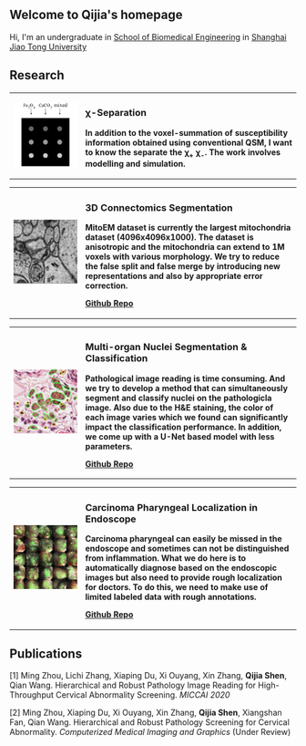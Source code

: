 ## Welcome to Qijia's homepage

Hi, I'm an undergraduate in [School of Biomedical Engineering](http://bme.sjtu.edu.cn/En) 
in [Shanghai Jiao Tong University](http://en.sjtu.edu.cn/)

## Research

<table border="0">
  <tr>
    <td width="25%">
      <img src="/img/x-separation.png" width="100%">
    </td>
    <td width="75%">
      <h3> &#967;-Separation</h3>
      <p><b> In addition to the voxel-summation of susceptibility information obtained using conventional QSM, I want to know the separate the &#967;<sub>+</sub> &#967;<sub>-</sub>. The work involves modelling and simulation.</b></p> 
    </td>
  </tr>
</table>

<table border="0">
  <tr>
    <td width="25%">
      <img src="/img/mitoem.png" width="100%">
    </td>
    <td width="75%">
      <h3>3D Connectomics Segmentation</h3>
      <p><b>MitoEM dataset is currently the largest mitochondria dataset (4096x4096x1000). The dataset is anisotropic and the mitochondria can extend to 1M voxels with various morphology. We try to reduce the false split and false merge by introducing new representations and also by appropriate error correction.</b></p>
      <p><b><a href="https://github.com/Michaelsqj/pytorch_connectomics">Github Repo</a></b></p>
    </td>
  </tr>
</table>

<table border="0">
  <tr>
    <td width="25%">
      <img src="/img/monusac.png" width="100%">
    </td>
    <td width="75%">
      <h3>Multi-organ Nuclei Segmentation & Classification</h3>
      <p><b>Pathological image reading is time consuming. And we try to develop a method that can simultaneously segment and classify nuclei on the pathologicla image. Also due to the H&E staining, the color of each image varies which we found can significantly impact the classification performance. In addition, we come up with a U-Net based model with less parameters. </b></p>
      <p><b><a href="https://github.com/Michaelsqj/Cell-Instance-Segmentation">Github Repo</a></b></p>
    </td>
  </tr>
</table>

<table border="0">
  <tr>
    <td width="25%">
      <img src="/img/nosecancer.png" width="100%">
    </td>
    <td width="75%">
      <h3>Carcinoma Pharyngeal Localization in Endoscope</h3>
      <p><b>Carcinoma pharyngeal can easily be missed in the endoscope and sometimes can not be distinguished from inflammation. What we do here is to automatically diagnose based on the endoscopic images but also need to provide rough localization for doctors. To do this, we need to make use of limited labeled data with rough annotations.</b></p>
      <p><b><a href="https://github.com/Michaelsqj/Nasopharyngeal_carcinoma">Github Repo</a></b></p>
    </td>
  </tr>
</table>


## Publications

[1] Ming Zhou, Lichi Zhang, Xiaping Du, Xi Ouyang, Xin Zhang, **Qijia Shen**, Qian Wang. Hierarchical and Robust Pathology Image Reading for High-Throughput Cervical Abnormality Screening. _MICCAI 2020_

[2] Ming Zhou, Xiaping Du, Xi Ouyang, Xin Zhang, **Qijia Shen**, Xiangshan Fan, Qian Wang. Hierarchical and Robust Pathology Screening for Cervical Abnormality. _Computerized Medical Imaging and Graphics_ (Under Review)
